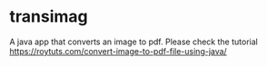 # transimag
A java app that converts an image to pdf. 
Please check the tutorial  https://roytuts.com/convert-image-to-pdf-file-using-java/

